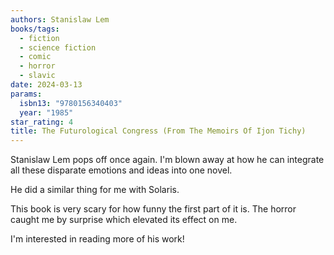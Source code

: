 ```yaml
---
authors: Stanislaw Lem
books/tags:
  - fiction
  - science fiction
  - comic
  - horror
  - slavic
date: 2024-03-13
params:
  isbn13: "9780156340403"
  year: "1985"
star_rating: 4
title: The Futurological Congress (From The Memoirs Of Ijon Tichy)
---
```


Stanislaw Lem pops off once again. I'm blown away at how he can integrate all
these disparate emotions and ideas into one novel.

<!--more-->

He did a similar thing for me with Solaris.

This book is very scary for how funny the first part of it is. The horror caught
me by surprise which elevated its effect on me.

I'm interested in reading more of his work!
